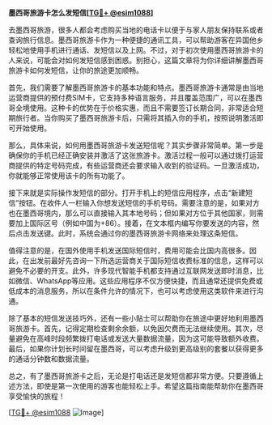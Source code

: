 **墨西哥旅游卡怎么发短信[[TG💪+ @esim1088](https://t.me/s/esim1088)]**

去墨西哥旅游，很多人都会考虑购买当地的电话卡以便于与家人朋友保持联系或者查询旅行信息。墨西哥旅游卡作为一种便捷的通讯工具，可以帮助游客在异国他乡轻松地使用手机进行通话、发短信以及上网。不过，对于初次使用墨西哥旅游卡的人来说，可能会对如何发短信感到困惑。别担心，这篇文章将为你详细讲解墨西哥旅游卡如何发短信，让你的旅途更加顺畅。

首先，我们需要了解墨西哥旅游卡的基本功能和特点。墨西哥旅游卡通常是由当地运营商提供的预付费SIM卡，它支持多种语言服务，并且覆盖范围广，可以在墨西哥全境使用。这种卡的优势在于价格实惠，而且不需要签订长期合同，非常适合短期旅行者。当你购买了墨西哥旅游卡后，只需将其插入你的手机，按照说明激活即可开始使用。

那么，具体来说，如何用墨西哥旅游卡发送短信呢？其实步骤非常简单。第一步是确保你的手机已经正确安装并激活了这张旅游卡。激活过程一般可以通过拨打运营商提供的特定号码完成，有些运营商还会要求输入收到的验证码。一旦激活成功，你就能够正常使用该卡的所有功能了。

接下来就是实际操作发短信的部分。打开手机上的短信应用程序，点击“新建短信”按钮。在收件人一栏输入你想发送短信的手机号码。需要注意的是，如果对方也在墨西哥境内，那么可以直接输入其本地号码；但如果对方位于其他国家，则需要加上国际区号（例如中国为+86）。接着，在文本框内编写你要发送的内容，然后点击发送键。此时，系统会通过你的墨西哥旅游卡网络来处理这条短信。

值得注意的是，在国外使用手机发送国际短信时，费用可能会比国内高很多。因此，在出发前最好先咨询一下所选运营商关于国际短信收费标准的信息，这样可以避免不必要的开支。此外，许多现代智能手机都支持通过互联网发送即时消息，比如微信、WhatsApp等应用。这些应用程序不仅方便快捷，而且通常还提供免费或低成本的消息服务，所以在条件允许的情况下，也可以考虑使用这类软件来进行沟通。

除了基本的短信发送技巧外，还有一些小贴士可以帮助你在旅途中更好地利用墨西哥旅游卡。首先，记得定期检查剩余余额，以免因欠费而无法继续使用。其次，尽量避免在高峰时段频繁拨打电话或发送大量数据流量，因为这可能导致额外收费。最后，如果你计划长时间留在墨西哥，可以考虑升级到更高级别的套餐以获得更多的通话分钟数和数据流量。

总之，有了墨西哥旅游卡之后，无论是打电话还是发短信都非常方便。只要遵循上述方法，即使是第一次使用的游客也能轻松上手。希望这篇指南能帮助你在墨西哥享受愉快的旅程！

[[TG💪+ @esim1088](https://t.me/s/esim1088) ![Image](https://i.postimg.cc/4NQfJmqS/Snipaste-2025-05-13-00-14-12.png)]